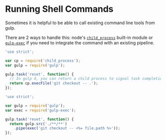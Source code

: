 <!-- front-matter
id: running-shell-commands
title: Running Shell Commands
-->

# Running Shell Commands

Sometimes it is helpful to be able to call existing command line tools from gulp.

There are 2 ways to handle this: node's [`child_process`](https://nodejs.org/api/child_process.html)
built-in module or [`gulp-exec`](https://github.com/robrich/gulp-exec) if you need to integrate the
command with an existing pipeline.

```js
'use strict';

var cp = require('child_process');
var gulp = require('gulp');

gulp.task('reset', function() {
  // In gulp 4, you can return a child process to signal task completion
  return cp.execFile('git checkout -- .');
});
```

```js
'use strict';

var gulp = require('gulp');
var exec = require('gulp-exec');

gulp.task('reset', function() {
  return gulp.src('./**/**')
    .pipe(exec('git checkout -- <%= file.path %>'));
});
```
